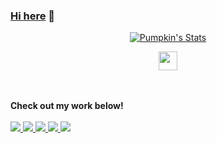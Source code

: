 ### <a href="https://charmve.github.io/" target="_blank">Hi here</a> 👋

<p align="center">
  <a href="https://github.com/Charmve" class="rich-diff-level-one">
    <img src="https://github-readme-stats.vercel.app/api?username=jiangzhengnan&title_color=333&text_color=777" alt="Pumpkin's Stats" >
  </a>
</p>

<p align="center">
  <a href="https://blog.csdn.net/qq_22770457" target="_blank">
    <img src="https://img.icons8.com/material/48/000000/csdn.png" width="30px"/>
  </a>
 
   
  <br><br>
  <strong>Check out my work below!</strong>
  <br><br>
  <a href="https://github.com/jiangzhengnan">
    <img src="https://badges.pufler.dev/visits/jiangzhengnan/jiangzhengnan?style=flat-square&color=black&logo=github">
  </a>
  <a href="https://github.com/jiangzhengnan">
    <img src="https://badges.pufler.dev/years/jiangzhengnan?style=flat-square&color=black&logo=github">
  </a>
  <a href="https://github.com/jiangzhengnan">
    <img src="https://badges.pufler.dev/repos/jiangzhengnan?style=flat-square&color=black&logo=github">
  </a>
  <a href="https://github.com/jiangzhengnan">
    <img src="https://badges.pufler.dev/gists/jiangzhengnan?style=flat-square&color=black&logo=github">
  </a>
  <a href="https://github.com/jiangzhengnan">
    <img src="https://badges.pufler.dev/commits/monthly/jiangzhengnan?style=flat-square&color=black&logo=github">
  </a>
</p>
